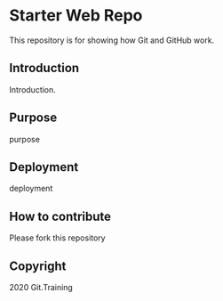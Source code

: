 # Starter Web Repo

This repository is for showing how Git and GitHub work.

## Introduction

 Introduction.
 
## Purpose

purpose

## Deployment

deployment

## How to contribute

Please fork this repository

## Copyright

2020 Git.Training

